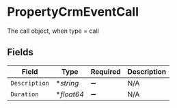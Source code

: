 # PropertyCrmEventCall

The call object, when type = call


## Fields

| Field              | Type               | Required           | Description        |
| ------------------ | ------------------ | ------------------ | ------------------ |
| `Description`      | **string*          | :heavy_minus_sign: | N/A                |
| `Duration`         | **float64*         | :heavy_minus_sign: | N/A                |
